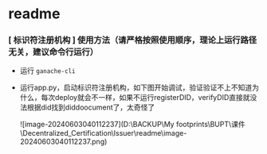 # readme


### [ 标识符注册机构 ] 使用方法（请严格按照使用顺序，理论上运行路径无关，建议命令行运行）

- 运行 `ganache-cli`

- 运行app.py，启动标识符注册机构，如下图开始调试，验证验证不上不知道为什么，每次deploy就会不一样，如果不运行registerDID，verifyDID直接就没法根据did找到diddoocument了，太奇怪了

  ![image-20240603040112237](D:\BACKUP\My footprints\BUPT\课件\Decentralized_Certification\Issuer\readme\image-20240603040112237.png)



